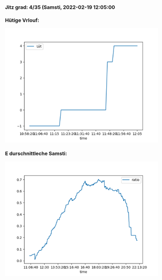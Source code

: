 ### Jitz grad: 4/35 (Samsti, 2022-02-19 12:05:00

### Hütige Vrlouf:
![Graph](Today.png)

### E durschnittleche Samsti:
![Graph](Samsti.png)